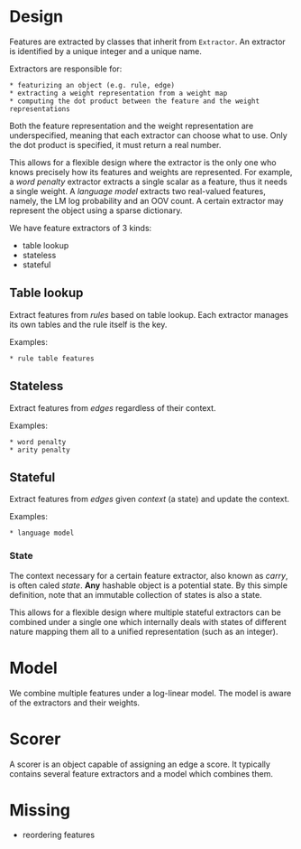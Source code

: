# Design

Features are extracted by classes that inherit from `Extractor`.
An extractor is identified by a unique integer and a unique name.

Extractors are responsible for:

    * featurizing an object (e.g. rule, edge)
    * extracting a weight representation from a weight map
    * computing the dot product between the feature and the weight representations
    
Both the feature representation and the weight representation are underspecified, meaning that each extractor can choose 
what to use. Only the dot product is specified, it must return a real number.
    
This allows for a flexible design where the extractor is the only one who knows precisely how its features and weights
are represented. For example, a *word penalty* extractor extracts a single scalar as a feature, thus it needs a single weight.
A *language model* extracts two real-valued features, namely, the LM log probability and an OOV count.
A certain extractor may represent the object using a sparse dictionary.

We have feature extractors of 3 kinds:

* table lookup
* stateless
* stateful

## Table lookup

Extract features from *rules* based on table lookup. Each extractor manages its own tables and the rule itself is the key.

Examples:

    * rule table features

## Stateless

Extract features from *edges* regardless of their context.

Examples:

    * word penalty
    * arity penalty
    

## Stateful

Extract features from *edges* given *context* (a state) and update the context.

Examples:

    * language model
    
### State

The context necessary for a certain feature extractor, also known as *carry*, is often caled *state*.
**Any** hashable object is a potential state. By this simple definition, 
note that an immutable collection of states is also a state. 

This allows for a flexible design where multiple stateful extractors can be combined under a single one which internally
deals with states of different nature mapping them all to a unified representation (such as an integer).


# Model

We combine multiple features under a log-linear model.
The model is aware of the extractors and their weights.

# Scorer

A scorer is an object capable of assigning an edge a score.
It typically contains several feature extractors and a model which combines them.

# Missing

* reordering features

